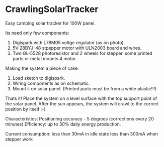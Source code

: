 # CrawlingSolarTracker
Easy camping solar tracker for 100W panel.

Its need only few components:
1. Digispark with L78M05 voltge regulator (as on photo).
2. 5V 28BYJ-48 stpepper motor with ULN2003 board and wires.
3. Two GL-5528 photoresistor and 2 wheels for stepper.
some printed parts or metal mounts 4 motor.

Making the system a piece of cake:
1. Load sketch to digispark.
2. Wiring components as on schematic.
3. Mount it on solar panel.
(Printed parts must be from a white plastic!!!)

Thats it!
Place the system on a level surface with the top support point of the solar panel.
After the sun appears, the system will crawl to the correct position by itself ;-)

Characteristics:
Positioning accuracy - 5 degrees (corrections every 20 minutes)
Efficiency: up to 30% daily energy production.

Current consumption:
less than 30mA in idle state
less than 300mA when stepper work
